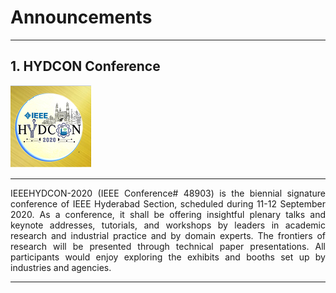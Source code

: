 # Announcements
---
## 1. HYDCON Conference
<div class="container">
    <a href="http://ieeehydcon.org/">
    <div class="d-flex flex-wrap justify-content-around align-items-center">
    <img src="/user/img/logos/gold.png">
    </a>
    </div> 
</div>

---
<p align="justify"> IEEEHYDCON-2020 (IEEE Conference# 48903) is the biennial signature conference of IEEE Hyderabad Section, scheduled during 11-12 September 2020. As a conference, it shall be offering insightful plenary talks and keynote addresses, tutorials, and workshops by leaders in academic research and industrial practice and by domain experts. The frontiers of research will be presented through technical paper presentations. All participants would enjoy exploring the exhibits and booths set up by industries and agencies.
</p>

---